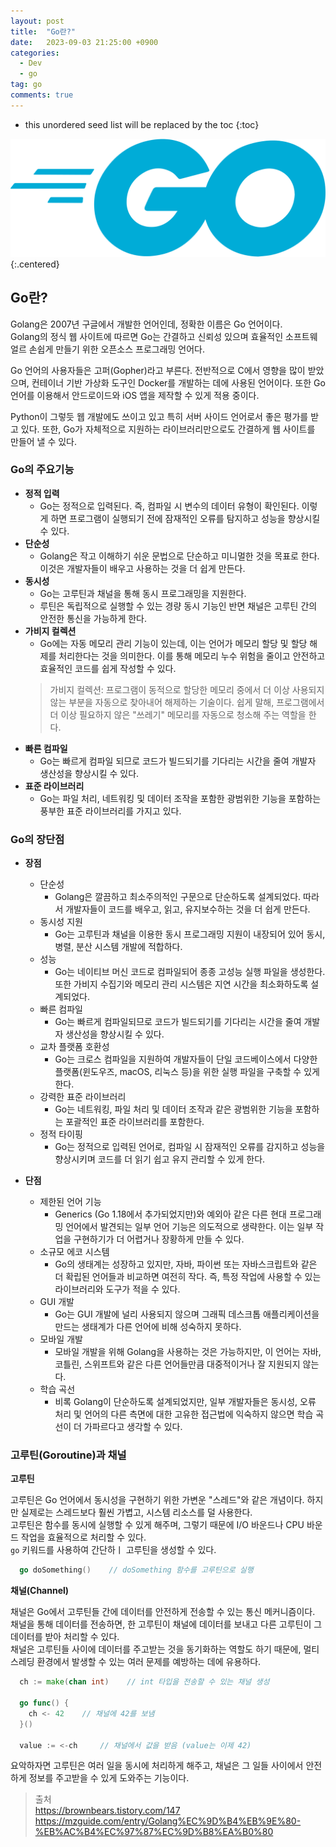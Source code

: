 ```yaml
---
layout: post
title:  "Go란?"
date:   2023-09-03 21:25:00 +0900
categories: 
  - Dev
  - go
tag: go
comments: true
---
```


* this unordered seed list will be replaced by the toc
{:toc}

![Go 로고](../../assets/img/go/go_logo.png){:.centered}

## Go란?

Golang은 2007년 구글에서 개발한 언어인데, 정확한 이름은 Go 언어이다.  
Golang의 정식 웹 사이트에 따르면 Go는 간결하고 신뢰성 있으며 효율적인 소프트웨얼르 손쉽게 만들기 위한 오픈소스 프로그래밍 언어다.  

Go 언어의 사용자들은 고퍼(Gopher)라고 부른다. 전반적으로 C에서 영향을 많이 받았으며, 컨테이너 기반 가상화 도구인 Docker를 개발하는 데에 사용된 언어이다. 또한 Go 언어를 이용해서 안드로이드와 iOS 앱을 제작할 수 있게 적용 중이다.  

Python이 그렇듯 웹 개발에도 쓰이고 있고 특히 서버 사이드 언어로서 좋은 평가를 받고 있다. 또한, Go가 자체적으로 지원하는 라이브러리만으로도 간결하게 웹 사이트를 만들어 낼 수 있다.  

### Go의 주요기능

- **정적 입력**
  - Go는 정적으로 입력된다. 즉, 컴파일 시 변수의 데이터 유형이 확인된다. 이렇게 하면 프로그램이 실행되기 전에 잠재적인 오류를 탐지하고 성능을 향상시킬 수 있다.
- **단순성**
  - Golang은 작고 이해하기 쉬운 문법으로 단순하고 미니멀한 것을 목표로 한다. 이것은 개발자들이 배우고 사용하는 것을 더 쉽게 만든다.
- **동시성**
  - Go는 고루틴과 채널을 통해 동시 프로그래밍을 지원한다. 
  - 루틴은 독립적으로 실행할 수 있는 경량 동시 기능인 반면 채널은 고루틴 간의 안전한 통신을 가능하게 한다.
- **가비지 컬렉션**
  - Go에는 자동 메모리 관리 기능이 있는데, 이는 언어가 메모리 할당 및 할당 해제를 처리한다는 것을 의미한다. 이를 통해 메모리 누수 위험을 줄이고 안전하고 효율적인 코드를 쉽게 작성할 수 있다.
  > 가비지 컬렉션: 프로그램이 동적으로 할당한 메모리 중에서 더 이상 사용되지 않는 부분을 자동으로 찾아내어 해제하는 기술이다. 쉽게 말해, 프로그램에서 더 이상 필요하지 않은 "쓰레기" 메모리를 자동으로 청소해 주는 역할을 한다.
- **빠른 컴파일**
  - Go는 빠르게 컴파일 되므로 코드가 빌드되기를 기다리는 시간을 줄여 개발자 생산성을 향상시킬 수 있다.
- **표준 라이브러리**
  - Go는 파일 처리, 네트워킹 및 데이터 조작을 포함한 광범위한 기능을 포함하는 풍부한 표준 라이브러리를 가지고 있다.

### Go의 장단점

- **장점**
  - 단순성
    - Golang은 깔끔하고 최소주의적인 구문으로 단순하도록 설계되었다. 따라서 개발자들이 코드를 배우고, 읽고, 유지보수하는 것을 더 쉽게 만든다.
  - 동시성 지원
    - Go는 고루틴과 채널을 이용한 동시 프로그래밍 지원이 내장되어 있어 동시, 병렬, 분산 시스템 개발에 적합하다.
  - 성능
    - Go는 네이티브 머신 코드로 컴파일되어 종종 고성능 실행 파일을 생성한다. 또한 가비지 수집기와 메모리 관리 시스템은 지연 시간을 최소화하도록 설계되었다.
  - 빠른 컴파일
    - Go는 빠르게 컴파일되므로 코드가 빌드되기를 기다리는 시간을 줄여 개발자 생산성을 향상시킬 수 있다.
  - 교차 플랫폼 호환성
    - Go는 크로스 컴파일을 지원하여 개발자들이 단일 코드베이스에서 다양한 플랫폼(윈도우즈, macOS, 리눅스 등)을 위한 실행 파일을 구축할 수 있게 한다.
  - 강력한 표준 라이브러리
    - Go는 네트워킹, 파일 처리 및 데이터 조작과 같은 광범위한 기능을 포함하는 포괄적인 표준 라이브러리를 포함한다.
  - 정적 타이핑
    - Go는 정적으로 입력된 언어로, 컴파일 시 잠재적인 오류를 감지하고 성능을 향상시키며 코드를 더 읽기 쉽고 유지 관리할 수 있게 한다.
  
- **단점**
  - 제한된 언어 기능
    - Generics (Go 1.18에서 추가되었지만)와 예외아 같은 다른 현대 프로그래밍 언어에서 발견되는 일부 언어 기능은 의도적으로 생략한다. 이는 일부 작업을 구현하기가 더 어렵거나 장황하게 만들 수 있다.
  - 소규모 에코 시스템
    - Go의 생태계는 성장하고 있지만, 자바, 파이썬 또는 자바스크립트와 같은 더 확립된 언어들과 비교하면 여전히 작다. 즉, 특정 작업에 사용할 수 있는 라이브러리와 도구가 적을 수 있다.
  - GUI 개발
    - Go는 GUI 개발에 널리 사용되지 않으며 그래픽 데스크톱 애플리케이션을 만드는 생태계가 다른 언어에 비해 성숙하지 못하다.
  - 모바일 개발
    - 모바일 개발을 위해 Golang을 사용하는 것은 가능하지만, 이 언어는 자바, 코틀린, 스위프트와 같은 다른 언어들만큼 대중적이거나 잘 지원되지 않는다.
  - 학습 곡선
    - 비록 Golang이 단순하도록 설계되었지만, 일부 개발자들은 동시성, 오류 처리 및 언어의 다른 측면에 대한 고유한 접근법에 익숙하지 않으면 학습 곡선이 더 가파르다고 생각할 수 있다.


### 고루틴(Goroutine)과 채널

**고루틴**

고루틴은 Go 언어에서 동시성을 구현하기 위한 가변운 "스레드"와 같은 개념이다. 하지만 실제로는 스레드보다 훨씬 가볍고, 시스템 리소스를 덜 사용한다.  
고루틴은 함수를 동시에 실행할 수 있게 해주며, 그렇기 때문에 I/O 바운드나 CPU 바운드 작업을 효율적으로 처리할 수 있다.  
`go` 키워드를 사용하여 간단하ㅣ 고루틴을 생성할 수 있다.

```go
  go doSomething()    // doSomething 함수를 고루틴으로 실행
```

**채널(Channel)**

채널은 Go에서 고루틴들 간에 데이터를 안전하게 전송할 수 있는 통신 메커니즘이다. 채널을 통해 데이터를 전송하면, 한 고루틴이 채널에 데이터를 보내고 다른 고루틴이 그 데이터를 받아 처리할 수 있다.  
채널은 고루틴들 사이에 데이터를 주고받는 것을 동기화하는 역할도 하기 때문에, 멀티 스레딩 환경에서 발생할 수 있는 여러 문제를 예방하는 데에 유용하다.

```go
  ch := make(chan int)    // int 타입을 전송할 수 있는 채널 생성

  go func() {
    ch <- 42    // 채널에 42를 보냄
  }()

  value := <-ch     // 채널에서 값을 받음 (value는 이제 42)

```


요악하자면 고루틴은 여러 일을 동시에 처리하게 해주고, 채널은 그 일들 사이에서 안전하게 정보를 주고받을 수 있게 도와주는 기능이다.


> 출처  
> <https://brownbears.tistory.com/147>
> <https://mzguide.com/entry/Golang%EC%9D%B4%EB%9E%80-%EB%AC%B4%EC%97%87%EC%9D%B8%EA%B0%80>